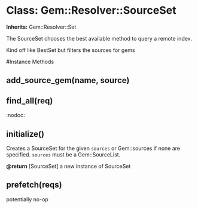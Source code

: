# Class: Gem::Resolver::SourceSet
**Inherits:** Gem::Resolver::Set
    

The SourceSet chooses the best available method to query a remote index.

Kind off like BestSet but filters the sources for gems



#Instance Methods
## add_source_gem(name, source) [](#method-i-add_source_gem)

## find_all(req) [](#method-i-find_all)
:nodoc:

## initialize() [](#method-i-initialize)
Creates a SourceSet for the given `sources` or Gem::sources if none are
specified.  `sources` must be a Gem::SourceList.

**@return** [SourceSet] a new instance of SourceSet

## prefetch(reqs) [](#method-i-prefetch)
potentially no-op

